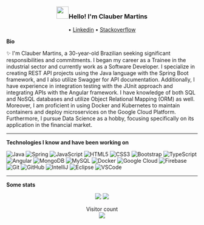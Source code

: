 <h3 align="center"><img src="https://raw.githubusercontent.com/blackcater/blackcater/main/images/Hi.gif" height="32" />Hello! I'm Clauber Martins</h3>
<p align="center">
 • <a href="https://www.linkedin.com/in/clauber-martins-095889200/">Linkedin</a> •
  <a href="https://stackoverflow.com/users/15055898/clauber-martins?tab=profile">Stackoverflow</a>
</p>

**Bio**

✨ I'm Clauber Martins, a 30-year-old Brazilian seeking significant responsibilities and commitments. I began my career as a Trainee in the industrial sector and currently work as a Software Developer. I specialize in creating REST API projects using the Java language with the Spring Boot framework, and I also utilize Swagger for API documentation. Additionally, I have experience in integration testing with the JUnit approach and integrating APIs with the Angular framework. I have knowledge of both SQL and NoSQL databases and utilize Object Relational Mapping (ORM) as well. Moreover, I am proficient in using Docker and Kubernetes to maintain containers and deploy microservices on the Google Cloud Platform. Furthermore, I pursue Data Science as a hobby, focusing specifically on its application in the financial market.

---

**Technologies I know and have been working on**  

![Java](https://img.shields.io/badge/-Java-007396?style=flat-square&logo=java)
![Spring](https://img.shields.io/badge/-Spring-6DB33F?style=flat-square&logo=spring&logoColor=white)
![JavaScript](https://img.shields.io/badge/-JavaScript-black?style=flat-square&logo=javascript)
![HTML5](https://img.shields.io/badge/-HTML5-E34F26?style=flat-square&logo=html5&logoColor=white)
![CSS3](https://img.shields.io/badge/-CSS3-1572B6?style=flat-square&logo=css3)
![Bootstrap](https://img.shields.io/badge/-Bootstrap-563D7C?style=flat-square&logo=bootstrap)
![TypeScript](https://img.shields.io/badge/-TypeScript-007ACC?style=flat-square&logo=typescript)
![Angular](https://img.shields.io/badge/-Angular-DD0031?style=flat-square&logo=angular)
![MongoDB](https://img.shields.io/badge/-MongoDB-black?style=flat-square&logo=mongodb)
![MySQL](https://img.shields.io/badge/-MySQL-4479A1?style=flat-square&logo=mysql&logoColor=white)
![Docker](https://img.shields.io/badge/-Docker-2496ED?style=flat-square&logo=docker&logoColor=white)
![Google Cloud](https://img.shields.io/badge/Google%20Cloud-4285F4?style=flat-square&logo=google-cloud&logoColor=white)
![Firebase](https://img.shields.io/badge/Firebase-FFCA28?style=flat-square&logo=firebase&logoColor=white)
![Git](https://img.shields.io/badge/-Git-black?style=flat-square&logo=git)
![GitHub](https://img.shields.io/badge/-GitHub-181717?style=flat-square&logo=github)
![IntelliJ](https://img.shields.io/badge/-IntelliJ%20IDEA-black?style=flat-square&logo=intellij-idea&logoColor=white)
![Eclipse](https://img.shields.io/badge/-Eclipse-2C2255?style=flat-square&logo=eclipse&logoColor=white)
![VSCode](https://img.shields.io/badge/-VSCode-007ACC?style=flat-square&logo=visual-studio-code&logoColor=white)

---

**Some stats**
<p align="center">
  <img src ="https://github-readme-stats.vercel.app/api?username=claubermartins&show_icons=true&count_private=true&theme=default&hide_border=true&include_all_commits=true">
  <img src ="https://github-readme-stats.vercel.app/api/top-langs/?username=claubermartins&layout=compact&hide_border=true&&exclude_repo=claubermartins.github.io&langs_count=10&hide=tex,apacheconf,batchfile,cmake,makefile,dockerfile,processing,m4,zephir,dart,vue,kotlin,awk,matlab,scilab,Jupyter+Notebook,matlab,php,css,html">
</p>

<p align="center"> 
  Visitor count<br>
  <img src="https://profile-counter.glitch.me/claubermartins/count.svg" />
</p>
